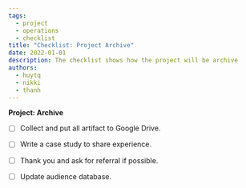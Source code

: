 ```yaml
---
tags: 
  - project
  - operations
  - checklist
title: "Checklist: Project Archive"
date: 2022-01-01
description: The checklist shows how the project will be archive
authors: 
  - huytq
  - nikki
  - thanh
---
```


**Project: Archive**
- [ ]  Collect and put all artifact to Google Drive.
- [ ]  Write a case study to share experience.
- [ ]  Thank you and ask for referral if possible.
- [ ]  Update audience database.


